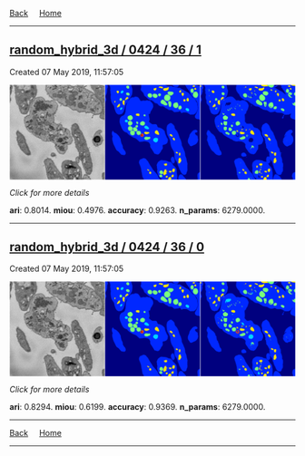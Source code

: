 
[Back](..)&nbsp;&nbsp;&nbsp;&nbsp;&nbsp;[Home](https://leapmanlab.github.io/snapshots)

---

<div class="summary"><a href="1"><h2>random_hybrid_3d / 0424 / 36 / 1</h2></a><p>Created 07 May 2019, 11:57:05
</p><a href="1"><img src="1/media/summary.png" align="center"></a><p>
<i>Click for more details</i>
</p></div>

**ari**: 0.8014. **miou**: 0.4976. **accuracy**: 0.9263. **n_params**: 6279.0000. 

---

<div class="summary"><a href="0"><h2>random_hybrid_3d / 0424 / 36 / 0</h2></a><p>Created 07 May 2019, 11:57:05
</p><a href="0"><img src="0/media/summary.png" align="center"></a><p>
<i>Click for more details</i>
</p></div>

**ari**: 0.8294. **miou**: 0.6199. **accuracy**: 0.9369. **n_params**: 6279.0000. 

---

[Back](..)&nbsp;&nbsp;&nbsp;&nbsp;&nbsp;[Home](https://leapmanlab.github.io/snapshots)

---